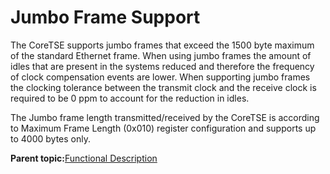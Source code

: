 # Jumbo Frame Support

The CoreTSE supports jumbo frames that exceed the 1500 byte maximum of the standard Ethernet frame. When using jumbo frames the amount of idles that are present in the systems reduced and therefore the frequency of clock compensation events are lower. When supporting jumbo frames the clocking tolerance between the transmit clock and the receive clock is required to be 0 ppm to account for the reduction in idles.

The Jumbo frame length transmitted/received by the CoreTSE is according to Maximum Frame Length \(0x010\) register configuration and supports up to 4000 bytes only.

**Parent topic:**[Functional Description](GUID-1DF3649A-D1B6-4032-BF77-E072F8D8F7FC.md)

